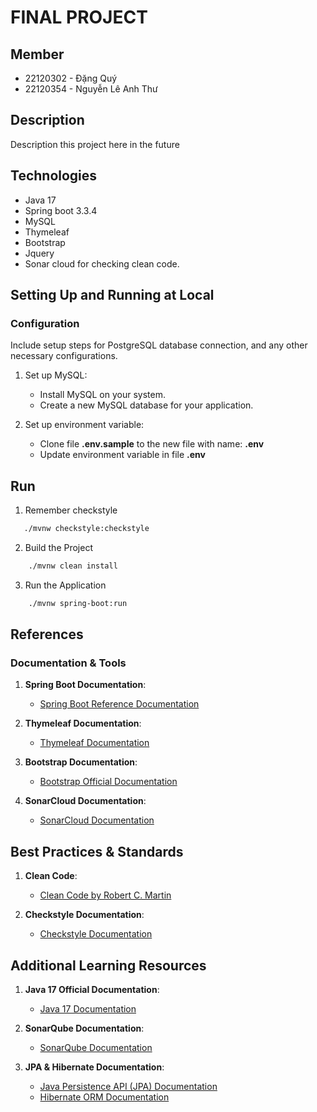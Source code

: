 # FINAL PROJECT

## Member
- 22120302 - Đặng Quý
- 22120354 - Nguyễn Lê Anh Thư

## Description
Description this project here in the future

## Technologies
- Java 17
- Spring boot 3.3.4
- MySQL
- Thymeleaf
- Bootstrap
- Jquery
- Sonar cloud for checking clean code.

## Setting Up and Running at Local

### Configuration

Include setup steps for PostgreSQL database connection, and any other necessary configurations.

1. Set up MySQL:

    - Install MySQL on your system.
    - Create a new MySQL database for your application.

2. Set up environment variable:

    - Clone file **.env.sample** to the new file with name: **.env**
    - Update environment variable in file **.env**
## Run
1. Remember checkstyle
```bash
   ./mvnw checkstyle:checkstyle
```
2. Build the Project
```bash
    ./mvnw clean install  
```
3. Run the Application
```bash
    ./mvnw spring-boot:run
```

## References

### Documentation & Tools
1. **Spring Boot Documentation**:
    - [Spring Boot Reference Documentation](https://docs.spring.io/spring-boot/docs/current/reference/htmlsingle/)

2. **Thymeleaf Documentation**:
    - [Thymeleaf Documentation](https://www.thymeleaf.org/documentation.html)

3. **Bootstrap Documentation**:
    - [Bootstrap Official Documentation](https://getbootstrap.com/docs/5.3/getting-started/introduction/)

4. **SonarCloud Documentation**:
    - [SonarCloud Documentation](https://sonarcloud.io/documentation/)
## Best Practices & Standards
1. **Clean Code**:
    - [Clean Code by Robert C. Martin](https://www.amazon.com/Clean-Code-Handbook-Software-Craftsmanship/dp/0132350882)

2. **Checkstyle Documentation**:
    - [Checkstyle Documentation](https://checkstyle.sourceforge.io/)

## Additional Learning Resources
1. **Java 17 Official Documentation**:
    - [Java 17 Documentation](https://docs.oracle.com/en/java/javase/17/)

2. **SonarQube Documentation**:
    - [SonarQube Documentation](https://docs.sonarqube.org/latest/)

3. **JPA & Hibernate Documentation**:
    - [Java Persistence API (JPA) Documentation](https://www.oracle.com/java/technologies/persistence-jsp.html)
    - [Hibernate ORM Documentation](https://hibernate.org/orm/documentation/)
